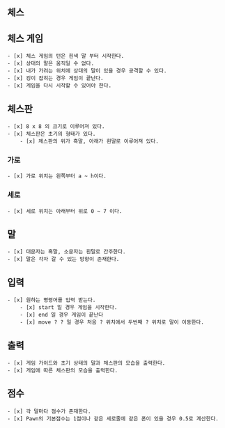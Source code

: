 ## 체스

## 체스 게임

    - [x] 체스 게임의 턴은 흰색 말 부터 시작한다.
    - [x] 상대의 말은 움직일 수 없다.
    - [x] 내가 가려는 위치에 상대의 말이 있을 경우 공격할 수 있다.
    - [x] 킹이 잡히는 경우 게임이 끝난다.
    - [x] 게임을 다시 시작할 수 있어야 한다. 

## 체스판

    - [x] 8 x 8 의 크기로 이루어져 있다.
    - [x] 체스판은 초기의 형태가 있다.
        - [x] 체스판의 위가 흑말, 아래가 흰말로 이루어져 있다.

### 가로

    - [x] 가로 위치는 왼쪽부터 a ~ h이다.

### 세로

    - [x] 세로 위치는 아래부터 위로 0 ~ 7 이다.

## 말

    - [x] 대문자는 흑말, 소문자는 흰말로 간주한다.
    - [x] 말은 각자 갈 수 있는 방향이 존재한다.

## 입력

    - [x] 원하는 명령어를 입력 받는다.
        - [x] start 일 경우 게임을 시작한다.
        - [x] end 일 경우 게임이 끝난다
        - [x] move ? ? 일 경우 처음 ? 위치에서 두번째 ? 위치로 말이 이동한다. 

## 출력

    - [x] 게임 가이드와 초기 상태의 말과 체스판의 모습을 출력한다.
    - [x] 게임에 따른 체스판의 모습을 출력한다.

## 점수

    - [x] 각 말마다 점수가 존재한다.
    - [x] Pawn의 기본점수는 1점이나 같은 세로줄에 같은 폰이 있을 경우 0.5로 계산한다.
